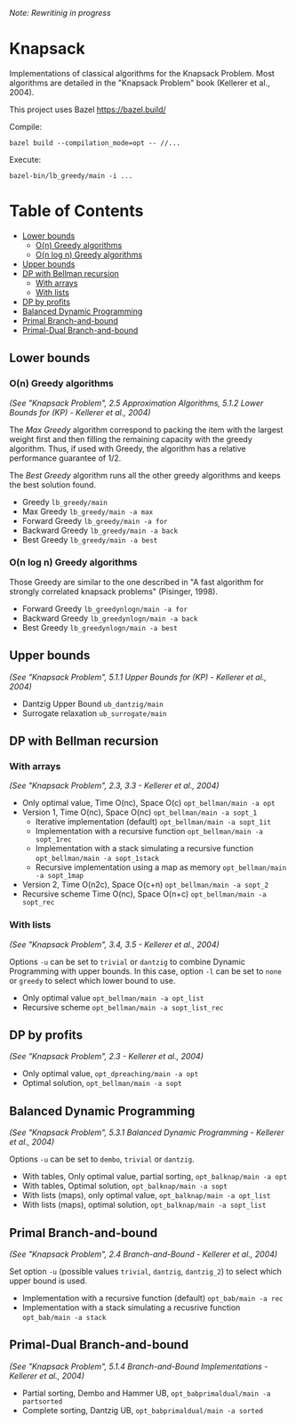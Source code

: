 *Note: Rewritinig in progress*

# Knapsack

Implementations of classical algorithms for the Knapsack Problem. Most algorithms are detailed in the "Knapsack Problem" book (Kellerer et al., 2004).

This project uses Bazel https://bazel.build/

Compile:
```
bazel build --compilation_mode=opt -- //...
```

Execute:
```
bazel-bin/lb_greedy/main -i ...
```

Table of Contents
=================

  * [Lower bounds](#lower-bounds)
     * [O(n) Greedy algorithms](#on-greedy-algorithms)
     * [O(n log n) Greedy algorithms](#on-log-n-greedy-algorithms)
  * [Upper bounds](#upper-bounds)
  * [DP with Bellman recursion](#dp-with-bellman-recursion)
     * [With arrays](#with-arrays)
     * [With lists](#with-lists)
  * [DP by profits](#dp-by-profits)
  * [Balanced Dynamic Programming](#balanced-dynamic-programming)
  * [Primal Branch-and-bound](#primal-branch-and-bound)
  * [Primal-Dual Branch-and-bound](#primal-dual-branch-and-bound)


## Lower bounds

### O(n) Greedy algorithms

*(See "Knapsack Problem",
2.5 Approximation Algorithms,
5.1.2 Lower Bounds for (KP) - Kellerer et al., 2004)*

The *Max Greedy* algorithm correspond to packing the item with the largest
weight first and then filling the remaining capacity with the greedy algorithm.
Thus, if used with Greedy, the algorithm has a relative performance guarantee of
1/2.

The *Best Greedy* algorithm runs all the other greedy algorithms and keeps the
best solution found.

- Greedy `lb_greedy/main`
- Max Greedy `lb_greedy/main -a max`
- Forward Greedy `lb_greedy/main -a for`
- Backward Greedy `lb_greedy/main -a back`
- Best Greedy `lb_greedy/main -a best`

### O(n log n) Greedy algorithms

Those Greedy are similar to the one described in "A fast algorithm for strongly
correlated knapsack problems" (Pisinger, 1998).

- Forward Greedy `lb_greedynlogn/main -a for`
- Backward Greedy `lb_greedynlogn/main -a back`
- Best Greedy `lb_greedynlogn/main -a best`

## Upper bounds

*(See "Knapsack Problem", 5.1.1 Upper Bounds for (KP) - Kellerer et al., 2004)*

- Dantzig Upper Bound `ub_dantzig/main`
- Surrogate relaxation `ub_surrogate/main`

## DP with Bellman recursion

### With arrays

*(See "Knapsack Problem", 2.3, 3.3 - Kellerer et al., 2004)*

- Only optimal value, Time O(nc), Space O(c) `opt_bellman/main -a opt`
- Version 1, Time O(nc), Space O(nc) `opt_bellman/main -a sopt_1`
  - Iterative implementation (default) `opt_bellman/main -a sopt_1it`
  - Implementation with a recursive function `opt_bellman/main -a sopt_1rec`
  - Implementation with a stack simulating a recursive function `opt_bellman/main -a sopt_1stack`
  - Recursive implementation using a map as memory `opt_bellman/main -a sopt_1map`
- Version 2, Time O(n2c), Space O(c+n) `opt_bellman/main -a sopt_2`
- Recursive scheme Time O(nc), Space O(n+c) `opt_bellman/main -a sopt_rec`

### With lists

*(See "Knapsack Problem", 3.4, 3.5 - Kellerer et al., 2004)*

Options `-u` can be set to `trivial` or `dantzig` to combine Dynamic Programming
with upper bounds. In this case, option `-l` can be set to `none` or `greedy` to
select which lower bound to use.

- Only optimal value `opt_bellman/main -a opt_list`
- Recursive scheme `opt_bellman/main -a sopt_list_rec`

## DP by profits

*(See "Knapsack Problem", 2.3 - Kellerer et al., 2004)*

- Only optimal value, `opt_dpreaching/main -a opt`
- Optimal solution, `opt_bellman/main -a sopt`

## Balanced Dynamic Programming

*(See "Knapsack Problem", 5.3.1 Balanced Dynamic Programming - Kellerer et al., 2004)*

Options `-u` can be set to `dembo`, `trivial` or `dantzig`.

- With tables, Only optimal value, partial sorting, `opt_balknap/main -a opt`
- With tables, Optimal solution, `opt_balknap/main -a sopt`
- With lists (maps), only optimal value, `opt_balknap/main -a opt_list`
- With lists (maps), optimal solution, `opt_balknap/main -a sopt_list`

## Primal Branch-and-bound

*(See "Knapsack Problem", 2.4 Branch-and-Bound - Kellerer et al., 2004)*

Set option `-u` (possible values `trivial`, `dantzig`, `dantzig_2`) to select
which upper bound is used.

- Implementation with a recursive function (default) `opt_bab/main -a rec`
- Implementation with a stack simulating a recusrive function `opt_bab/main -a stack`

## Primal-Dual Branch-and-bound

*(See "Knapsack Problem", 5.1.4 Branch-and-Bound Implementations - Kellerer et al., 2004)*

- Partial sorting, Dembo and Hammer UB, `opt_babprimaldual/main -a partsorted`
- Complete sorting, Dantzig UB, `opt_babprimaldual/main -a sorted`


